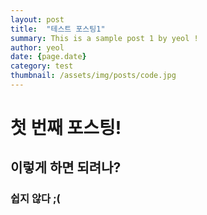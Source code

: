 ```yaml
---
layout: post
title:  "테스트 포스팅1"
summary: This is a sample post 1 by yeol !
author: yeol
date: {page.date}
category: test
thumbnail: /assets/img/posts/code.jpg
---
```


# 첫 번째 포스팅!

## 이렇게 하면 되려나?

### 쉽지 않다 ;(
